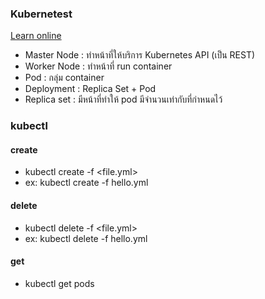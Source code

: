 ### Kubernetest
[Learn online](https://www.katacoda.com/courses/kubernetes)

- Master Node : ทำหน้าที่ให้บริการ Kubernetes API (เป็น REST)
- Worker Node : ทำหน้าที่ run container
- Pod : กลุ่ม container
- Deployment : Replica Set + Pod
- Replica set : มีหน้าที่ทำให้ pod มีจำนวนเท่ากับที่กำหนดไว้



### kubectl
#### create
- kubectl create -f <file.yml>
- ex: kubectl create -f hello.yml

#### delete
- kubectl delete -f <file.yml>
- ex: kubectl delete -f hello.yml

#### get
- kubectl get pods
